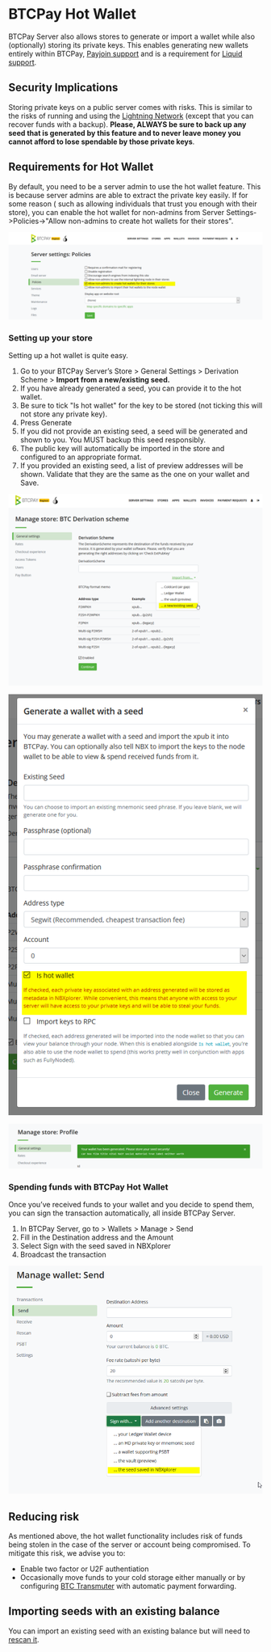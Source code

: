 # BTCPay Hot Wallet 

BTCPay Server also allows stores to generate or import a wallet while also (optionally) storing its private keys. This enables generating new wallets entirely within BTCPay, [Payjoin support](Payjoin.md) and is a requirement for [Liquid support](https://github.com/btcpayserver/btcpayserver/issues/1282).


## Security Implications

Storing private keys on a public server comes with risks. This is similar to the risks of running and using the [Lightning Network](LightningNetwork.md) (except that you can recover funds with a backup). **Please, ALWAYS be sure to back up any seed that is generated by this feature and to never leave money you cannot afford to lose spendable by those private keys**. 


## Requirements for Hot Wallet

By default, you need to be a server admin to use the hot wallet feature. This is because server admins are able to extract the private key easily. If for some reason ( such as allowing individuals that trust you enough with their store), you can enable the hot wallet for non-admins from Server Settings->Policies->"Allow non-admins to create hot wallets for their stores". 

![](img/hotwallet/ServerSettings.png)

### Setting up your store

Setting up a hot wallet is quite easy.

1. Go to your BTCPay Server’s Store > General Settings > Derivation Scheme > **Import from a new/existing seed.**
2. If you have already generated a seed, you can provide it to the hot wallet.
3. Be sure to tick "Is hot wallet" for the key to be stored (not ticking this will not store any private key).
4. Press Generate
5. If you did not provide an existing seed, a seed will be generated and shown to you. You MUST backup this seed responsibly.
6. The public key will automatically be imported in the store and configured to an appropriate format.
7. If you provided an existing seed, a list of preview addresses will be shown. Validate that they are the same as the one on your wallet and Save.

![](img/hotwallet/Setup1.png)

![](img/hotwallet/Setup2.png)

![](img/hotwallet/Setup3.png)

### Spending funds with BTCPay Hot Wallet

Once you’ve received funds to your wallet and you decide to spend them, you can sign the transaction automatically, all inside BTCPay Server.

1. In BTCPay Server, go to > Wallets > Manage > Send
2. Fill in the Destination address and the Amount
3. Select Sign with the seed saved in NBXplorer
4. Broadcast the transaction

![](img/hotwallet/WalletSend.png)


## Reducing risk

As mentioned above, the hot wallet functionality includes risk of funds being stolen in the case of the server or account being compromised. To mitigate this risk, we advise you to:

* Enable two factor or U2F authentiation
* Occasionally move funds to your cold storage either manually or by configuring [BTC Transmuter](https://github.com/btcpayserver/btcTransmuter) with automatic payment forwarding.

## Importing seeds with an existing balance

You can import an existing seed with an existing balance but will need to [rescan it](Wallet.md#re-scan).
